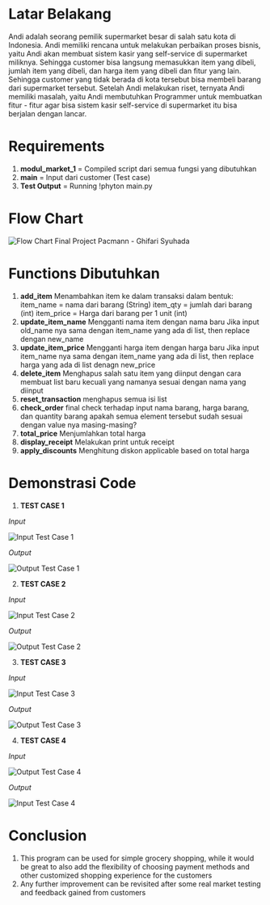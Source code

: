 # Latar Belakang
Andi adalah seorang pemilik supermarket besar di salah satu kota di Indonesia. Andi memiliki rencana untuk melakukan perbaikan proses bisnis, yaitu Andi akan membuat sistem kasir yang self-service di supermarket miliknya. Sehingga customer bisa langsung memasukkan item yang dibeli, jumlah item yang dibeli, dan harga item yang dibeli dan fitur yang lain.
Sehingga customer yang tidak berada di kota tersebut bisa membeli barang dari supermarket tersebut. Setelah Andi melakukan riset, ternyata Andi memiliki masalah, yaitu Andi membutuhkan Programmer untuk membuatkan fitur - fitur agar bisa sistem kasir self-service di supermarket itu bisa berjalan dengan lancar.

# Requirements
1. **modul_market_1** = 
Compiled script dari semua fungsi yang dibutuhkan
2. **main** = 
Input dari customer (Test case)
3. **Test Output** = 
Running !phyton main.py

# Flow Chart
![Flow Chart Final Project Pacmann - Ghifari Syuhada](https://github.com/Moltan22/Super_cashier_ghifari/assets/145213849/d72e646d-0da9-45aa-bace-f3156dfe5676)


# Functions Dibutuhkan
1. **add_item**
    Menambahkan item ke dalam transaksi dalam bentuk:
    item_name = nama dari barang (String)
    item_qty = jumlah dari barang (int)
    item_price = Harga dari barang per 1 unit (int)
2. **update_item_name**
    Mengganti nama item dengan nama baru
    Jika input old_name nya sama dengan item_name yang ada di list, then replace dengan new_name 
3. **update_item_price**
    Mengganti harga item dengan harga baru
    Jika input item_name nya sama dengan item_name yang ada di list, then replace harga yang ada di list denagn new_price
4. **delete_item**
    Menghapus salah satu item yang diinput dengan cara membuat list baru
    kecuali yang namanya sesuai dengan nama yang diinput
6. **reset_transaction**
    menghapus semua isi list
8. **check_order**
    final check terhadap input nama barang, harga barang, dan quantity barang
    apakah semua element tersebut sudah sesuai dengan value nya masing-masing?
10. **total_price**
    Menjumlahkan total harga
12. **display_receipt**
    Melakukan print untuk receipt
14. **apply_discounts**
    Menghitung diskon applicable based on total harga

# Demonstrasi Code
1. **TEST CASE 1**

_Input_

![Input Test Case 1](https://github.com/Moltan22/Super_cashier_ghifari/assets/145213849/0e1a3339-c711-4ace-9f26-84287ae06502)


_Output_

![Output Test Case 1](https://github.com/Moltan22/Super_cashier_ghifari/assets/145213849/d01204ee-580c-4704-9066-82d064232140)


2. **TEST CASE 2**

_Input_

![Input Test Case 2](https://github.com/Moltan22/Super_cashier_ghifari/assets/145213849/81d58c82-fd17-413a-9888-afee5047aa68)


_Output_

![Output Test Case 2](https://github.com/Moltan22/Super_cashier_ghifari/assets/145213849/b2bf9158-b45a-40d9-9885-2606561f549b)


3. **TEST CASE 3**

_Input_

![Input Test Case 3](https://github.com/Moltan22/Super_cashier_ghifari/assets/145213849/c9a02095-a007-490f-9d18-f3d53a00541c)


_Output_

![Output Test Case 3](https://github.com/Moltan22/Super_cashier_ghifari/assets/145213849/ab0ec305-12f5-4fd8-9045-4766d09b491a)


4. **TEST CASE 4**

_Input_

![Output Test Case 4](https://github.com/Moltan22/Super_cashier_ghifari/assets/145213849/96a3a1a2-7228-4479-80c5-b91cb374ca97)


_Output_

![Input Test Case 4](https://github.com/Moltan22/Super_cashier_ghifari/assets/145213849/8c56e30d-ad78-4d48-a1cf-a25dc44c0892)

# Conclusion
1. This program can be used for simple grocery shopping, while it would be great to also add the flexibility of choosing payment methods and other customized shopping experience for the customers
2. Any further improvement can be revisited after some real market testing and feedback gained from customers
